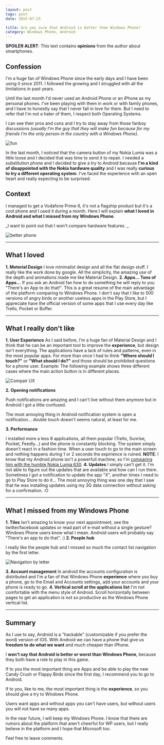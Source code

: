 ```yaml
---
layout: post
tags: post
date: 2015-07-23

title: Are you sure that Android is better than Windows Phone?
category: Windows Phone, Android
---
```


**SPOILER ALERT**: This text contains **opinions** from the author about smartphones.

## Confession

I'm a huge fan of Windows Phone since the early days and I have been using it since 2011.
I followed the growing and I struggled with all the limitations in past years.

Until the last month I'd never used an Android Phone or an iPhone as my personal phones.
I've been playing with them in work or with family phones, and I have to honestly say that I never fall in love for them.
But I need to refer that I'm not a hater of them, I respect both Operating Systems.

I can see their pros and cons and I try to stay away from those fanboy discussions _(usually I'm the guy that they will make fun because for my friends I'm the only person in the country with a Windows Phone)_.

![fun](/images/are-you-sure-that-android-is-better-than-windows-phone-fun.jpg)

In the last month, I noticed that the camera button of my Nokia Lumia was a little loose and I decided that was time to send it to repair.
I needed a substitution phone and I decided to give a try to Android because **I'm a kind of disappointed with the Nokia hardware quality** and I was really **curious to try a different operating system**.
I've faced the experience with an open heart and really expecting to be surprised.

## Context

I managed to get a Vodafone Prime 6, it's not a flagship product but it's a cool phone and I used it during a month.
Here I will explain **what I loved in Android and what I missed from my Windows Phone**.

_I want to point out that I won't compare hardware features. _

![better phone](/images/are-you-sure-that-android-is-better-than-windows-phone-oh-you-have-an-android-phone-tell-me-again-how-much-better-than-an-iphone-it-is.jpg)

---

## What I loved

**1. Meterial Design**
I love minimalist design and all the flat design stuff. I really like the work done by google. All the simplicity, the amazing use of the depth and animations made me like Material Design.
**2. Apps... Tons of Apps...**
If you ask an Android fan how to do something he will reply to you "There's an App to do that!". This is a great resume of the main advantage of the platform comparing to Windows Phone.
I don't say that I like to 500 versions of angry birds or another useless apps in the Play Store, but I appreciate have the official version of some apps that I use every day like Trello, Pocket or Buffer.

---

## What I really don't like

**1. User Experience**
As I said before, I'm a huge fan of Material Design and I think that he can be an important tool to improve the **experience**, but design isn't everything.
The applications have a lack of rules and patterns, even in the most popular apps.
For more than once I had to think **"Where should I touch?"** or **"What should I do?"** and those should be prohibited questions for a phone user.
Example: The following example shows three different cases where the main action button is in different places.

![Compair UX](/images/are-you-sure-that-android-is-better-than-windows-phone-ux.png)
  

**2. Opening notifications**

Push notifications are amazing and I can't live without them anymore but in Android I got a little confused.

The most annoying thing in Android notification system is open a notification... double touch doesn't seems natural, at least for me.

**3. Performance**

I installed more a less 8 applications, all them popular (Trello, Sunrise, Pocket, Feedly...) and the phone is constantly blocking.
The system simply doesn't react in a fashion time.
When a user touch to go to the main screen and nothing happens during 1 or 2 seconds the expirience is ruined.
**NOTE**: I know that my Android phone isn't a powerfull machine, so I'm [comparing him with the humble Nokia Lumia 630](http://smartphones.specout.com/compare/968-3120/Nokia-Lumia-630-vs-Vodafone-Smart-Prime-6).
**4. Updates**
I simply can't get it. I'm not able to figure out the updates that are available and how can I run them.
Sometimes I got a notification to update the app "X", another times I need to go to Play Store to do it...
The most annoying thing was one day that I saw that he was installing updates using my 3G data connection without asking for a confirmation. :O

---

## What I missed from my Windows Phone

**1. Tiles**
Isn't amazing to know your next appointment, see the twitter/facebook updates or read part of e-mail without a single gesture?
Windows Phone users know what I mean. Android users will probably say "There's an app to do that". :)
**2. People hub**

I really like the people hub and I missed so much the contact list navigation by the first letter.

![Navigation by letter](/images/are-you-sure-that-android-is-better-than-windows-phone-wp-filter-contacts.png)

**3. Account management**
In android the accounts configuration is distributed and I'm a fan of that Windows Phone **experience** where you buy a phone, go to the Email and Accounts settings, add your accounts and your phone is ready to go.
**4. Vertical scroll at the applications list**
I'm not comfortable with the menu style of Android. Scroll horizontally between pages to get an application is not so productive as the Windows Phone vertical list.

---

## Summary

As I use to say, Android is a "hackable" (customizable if you prefer the word) version of IOS. With Android we can have a phone that give us **freedom to do what we want** and much cheaper than iPhone.

I **won't say that Android is better or worst than Windows Phone**, because they both have a role to play in this game.

If to you the most important thing are Apps and be able to play the new Candy Crush or Flappy Birds since the first day, I recommend you to go to Android.

If to you, like to me, the most important thing is the **experience**, so you should give a try to Windows Phone.

Users want apps and without apps you can't have users, but without users you will not have so many apps.

In the near future, I will keep my Windows Phone. I know that there are rumors about the platform that aren't cheerful for WP users, but I really believe in the platform and I hope that Microsoft too.

Feel free to leave comments.
